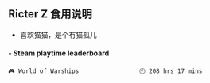 ## Ricter Z 食用说明
- 喜欢猫猫，是个冇猫孤儿

<!-- steam-box start -->
#### - Steam playtime leaderboard
```text
🎮 World of Warships                 🕘 208 hrs 17 mins
```
<!-- Powered by https://github.com/YouEclipse/steam-box . -->
<!-- steam-box end -->

